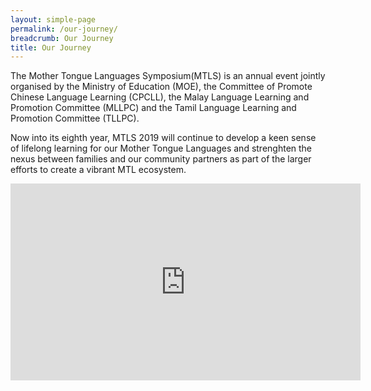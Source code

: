 ```yaml
---
layout: simple-page
permalink: /our-journey/
breadcrumb: Our Journey
title: Our Journey
---
```


The Mother Tongue Languages Symposium(MTLS) is an annual event jointly organised by the Ministry of Education (MOE), the Committee of Promote Chinese Language Learning (CPCLL), the Malay Language Learning and Promotion Committee (MLLPC) and the Tamil Language Learning and Promotion Committee (TLLPC).

Now into its eighth year, MTLS 2019 will continue to develop a keen sense of lifelong learning for our Mother Tongue Languages and strenghten the nexus between families and our community partners as part of the larger efforts to create a vibrant MTL ecosystem.

<div class="bp-youtube">
      <iframe width="560" height="315" src="https://www.youtube.com/embed/2lFF5MFjOPU" frameborder="0" allow="autoplay; encrypted-media" allowfullscreen></iframe>
</div>
